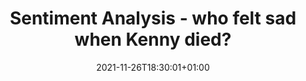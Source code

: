 ---
title: "Sentiment Analysis - who felt sad when Kenny died?"
date: 2021-11-26T18:30:01+01:00
draft: true
description: 
    "This is the home page to reveal the most awesome networks and stats about South Park!"
# description
description: "This is meta description"
---